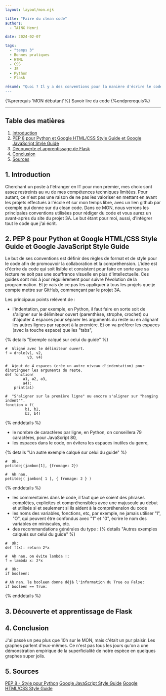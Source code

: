 ```yaml
---
layout: layout/mon.njk

title: "Faire du clean code"
authors:
  - TAING Henri

date: 2024-02-07

tags:
  - "temps 3"
  - Bonnes pratiques
  - HTML
  - CSS
  - JS
  - Python
  - Flask

résumé: "Quoi ? Il y a des conventions pour la manière d'écrire le code ? Une convention par langage en plus ?! Mon dieu, il est temps de nettoyer tout ce code sale et de rénover le site du projet 3A ! (Et aussi le moment d'apprendre de faire du back :o)
---
```


{%prerequis 'MON débutant'%}
Savoir lire du code
{%endprerequis%}

---

## Table des matières

1. [Introduction](#section-1)
2. [PEP 8 pour Python et Google HTML/CSS Style Guide et Google JavaScript Style Guide](#section-2)
3. [Découverte et apprentissage de Flask](#section-3)
4. [Conclusion](#section-4)
5. [Sources](#section-5) 

## 1. Introduction <a id="section-1"></a>

Cherchant un poste à l'étranger en IT pour mon premier, mes choix sont assez restreints au vu de mes compétences techniques limitées. 
Pour autant, ce n'est pas une raison de ne pas les valoriser en mettant en avant les projets effectués à l'école et sur mon temps libre, avec un lien github par exemple qui donne sur du clean code.
Dans ce MON, nous verrons les principales conventions utilisées pour rédiger du code et vous aurez un avant-après du site du projet 3A. Le but étant pour moi, aussi, d'intégrer tout le code que j'ai écrit.

## 2. PEP 8 pour Python et Google HTML/CSS Style Guide et Google JavaScript Style Guide <a id="section-2"></a>

Le but de ses conventions est définir des règles de format et de style pour le code afin de promouvoir la collaboration et la compréhension. L'idée est d'écrire du code qui soit lisible et consistent pour faire en sorte que sa lecture ne soit pas une souffrance visuelle en plus d'intellectuelle. 
Ces guides sont mis à jour régulièrement pour suivre l'évolution de la programmation. Et je vais de ce pas les appliquer à tous les projets que je compte mettre sur GitHub, commençant par le projet 3A. 

Les principaux points relèvent de :
- l'indentation, par exemple, en Python, il faut faire en sorte soit de s'aligner sur le délimiteur ouvert (parenthèse, strophe, crochet) ou d'ajouter 4 espaces pour séparer les arguments du reste ou en alignant les autres lignes par rapport à la première. Et on va préférer les espaces (avec la touche espace) que les "tabs",

{% details "Exemple calqué sur celui du guide" %}

```
#  Aligné avec le délimiteur ouvert.
f = drole(v1, v2,
          v3, v4)

#  Ajout de 4 espaces (crée un autre niveau d'indentation) pour dinstinguer les arguments du reste.
def fonction(
        a1, a2, a3,
        a4):
    print(a1)

#  "S'aligner sur la première ligne" ou encore s'aligner sur "hanging indent"".
fonction = f(
         b1, b2,
         b3, b4)

```

{% enddetails %}

- le nombre de caractères par ligne, en Python, on conseillera 79 caractères, pour JavaScript 80, 
- les espaces dans le code, on évitera les espaces inutiles du genre, 

{% details "Un autre exemple calqué sur celui du guide" %}

```
#  Ok.
petitdej(jambon[1], {fromage: 2})

#  Ah nan.
petitdej( jambon[ 1 ], { fromage: 2 } )
```

{% enddetails %}

- les commentaires dans le code, il faut que ce soient des phrases complètes, explicites et compréhensibles avec une majuscule au début et utilisés si et seulement si ils aident à la compréhension du code
- les noms des variables, fonctions, etc, par exemple, ne jamais utiliser "l", "O", qui peuvent être confondus avec "1" et "0", écrire le nom des variables en miniscules, etc. 
- des recommandations générales du type : 
{% details "Autres exemples calqués sur celui du guide" %}

```
#  Ok:
def f(x): return 2*x

#  Ah nan, on évite lambda !:
f = lambda x: 2*x

#  Ok:
if booleen:

# Ah nan, le booleen donne déjà l'information du True ou False:
if booleen == True:

```

{% enddetails %}


## 3. Découverte et apprentissage de Flask <a id="section-3"></a>


## 4. Conclusion <a id="section-4"></a>

J'ai passé un peu plus que 10h sur le MON, mais c'était un pur plaisir. Les graphes parlent d'eux-mêmes. Ce n'est pas tous les jours qu'on a une démonstration empirique de la superficialité de notre espèce en quelques graphes super jolis. 

## 5. Sources <a id="section-5"></a>

[PEP 8 - Style pour Python](https://peps.python.org/pep-0008/#fn-hi)
[Google JavaScript Style Guide](https://google.github.io/styleguide/jsguide.html)
[Google HTML/CSS Style Guide](https://google.github.io/styleguide/htmlcssguide.html)
